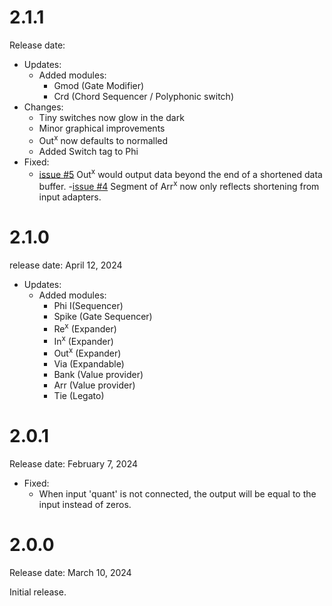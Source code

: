# 2.1.1
Release date: 

- Updates:
    - Added modules:
      - Gmod (Gate Modifier) 
      - Crd (Chord Sequencer / Polyphonic switch)
- Changes:
    - Tiny switches now glow in the dark
    - Minor graphical improvements
    - Out<sup>x</sup> now defaults to normalled
    - Added Switch tag to Phi
- Fixed:
    - [issue #5](https://github.com/imDanSable/SIM/issues/5) Out<sup>x</sup> would output data beyond the end of a shortened data buffer.
    -[issue #4](https://github.com/imDanSable/SIM/issues/4) Segment of Arr<sup>x</sup> now only reflects shortening from input adapters.

# 2.1.0
release date: April 12, 2024

- Updates:
    - Added modules:
      - Phi I(Sequencer)
      - Spike (Gate Sequencer)
      - Re<sup>x</sup> (Expander)
      - In<sup>x</sup> (Expander)
      - Out<sup>x</sup> (Expander)
      - Via (Expandable)
      - Bank (Value provider)
      - Arr (Value provider)
      - Tie (Legato)

# 2.0.1

Release date: February 7, 2024

- Fixed: 
    - When input 'quant' is not connected, the output will be equal to the input instead of zeros.

# 2.0.0

Release date: March 10, 2024

Initial release.
